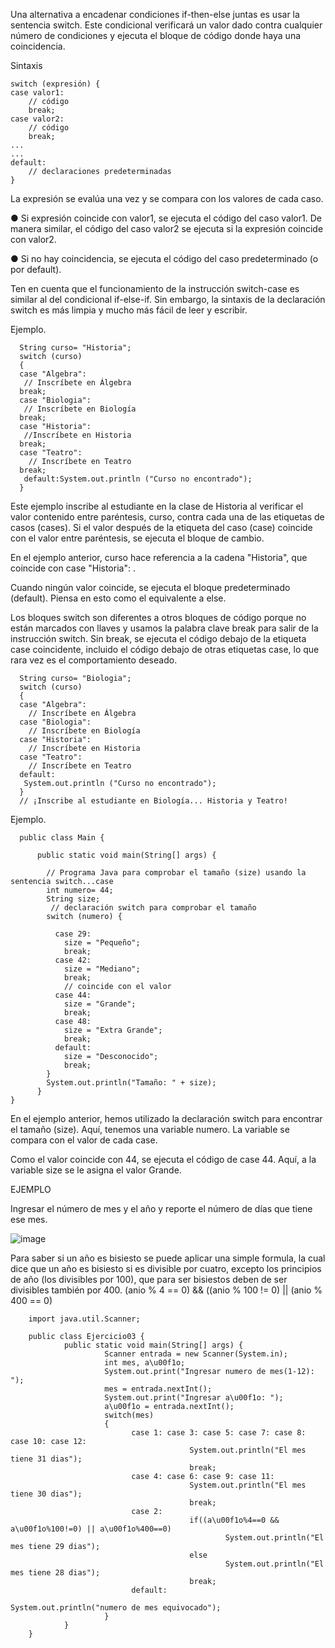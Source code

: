 Una alternativa a encadenar condiciones if-then-else juntas es usar la sentencia switch.
Este condicional verificará un valor dado contra cualquier número de condiciones y
ejecuta el bloque de código donde haya una coincidencia.

Sintaxis

    switch (expresión) {
    case valor1:
        // código
        break;
    case valor2:
        // código
        break;
    ...
    ...
    default:
        // declaraciones predeterminadas
    }

La expresión se evalúa una vez y se compara con los valores de cada caso.

● Si expresión coincide con valor1, se ejecuta el código del caso valor1. De manera
similar, el código del caso valor2 se ejecuta si la expresión coincide con valor2.

● Si no hay coincidencia, se ejecuta el código del caso predeterminado (o por
default).

Ten en cuenta que el funcionamiento de la instrucción switch-case es similar al del
condicional if-else-if. Sin embargo, la sintaxis de la declaración switch es más limpia y
mucho más fácil de leer y escribir.

Ejemplo.

      String curso= "Historia";
      switch (curso)
      {
      case "Algebra":
       // Inscríbete en Álgebra
      break;
      case "Biologia":
       // Inscríbete en Biología
      break;
      case "Historia":
       //Inscríbete en Historia
      break;
      case "Teatro":
        // Inscríbete en Teatro
      break;
       default:System.out.println ("Curso no encontrado");
      }
      
Este ejemplo inscribe al estudiante en la clase de Historia al verificar el valor contenido
entre paréntesis, curso, contra cada una de las etiquetas de casos (cases). Si el valor
después de la etiqueta del caso (case) coincide con el valor entre paréntesis, se ejecuta
el bloque de cambio.

En el ejemplo anterior, curso hace referencia a la cadena "Historia", que coincide con
case "Historia": .

Cuando ningún valor coincide, se ejecuta el bloque predeterminado (default). Piensa en
esto como el equivalente a else.

Los bloques switch son diferentes a otros bloques de código porque no están marcados
con llaves y usamos la palabra clave break para salir de la instrucción switch.
Sin break, se ejecuta el código debajo de la etiqueta case coincidente, incluido el código
debajo de otras etiquetas case, lo que rara vez es el comportamiento deseado.

      String curso= "Biologia";
      switch (curso)
      {
      case "Algebra":
        // Inscríbete en Álgebra
      case "Biologia":
        // Inscríbete en Biología
      case "Historia":
        // Inscríbete en Historia
      case "Teatro":
        // Inscríbete en Teatro
      default:
       System.out.println ("Curso no encontrado");
      }
      // ¡Inscribe al estudiante en Biología... Historia y Teatro!
      
  Ejemplo.
  
      public class Main {

          public static void main(String[] args) {

            // Programa Java para comprobar el tamaño (size) usando la sentencia switch...case
            int numero= 44;
            String size;
             // declaración switch para comprobar el tamaño
            switch (numero) {
            
              case 29:
                size = "Pequeño";
                break;
              case 42:
                size = "Mediano";
                break;
                // coincide con el valor
              case 44:
                size = "Grande";
                break;
              case 48:
                size = "Extra Grande";
                break;
              default:
                size = "Desconocido";
                break;
            }
            System.out.println("Tamaño: " + size);
          }
    }


En el ejemplo anterior, hemos utilizado la declaración switch para encontrar el tamaño
(size). Aquí, tenemos una variable numero. La variable se compara con el valor de cada
case.

Como el valor coincide con 44, se ejecuta el código de case 44.
Aquí, a la variable size se le asigna el valor Grande.

EJEMPLO

Ingresar el número de mes y el año y reporte el número de días que tiene ese mes.

![image](https://user-images.githubusercontent.com/91554777/176981781-54169a67-78ed-4e82-8d32-4a276e1eda03.png)

Para saber si un año es bisiesto se puede aplicar una simple formula, la cual dice que un año es bisiesto si es divisible por cuatro, excepto los principios de año (los divisibles por 100), que para ser bisiestos deben de ser divisibles también por 400.
(anio % 4 == 0) && ((anio % 100 != 0) || (anio % 400 == 0)

        import java.util.Scanner;

        public class Ejercicio03 {
                public static void main(String[] args) {
                         Scanner entrada = new Scanner(System.in);
                         int mes, a\u00f1o;
                         System.out.print("Ingresar numero de mes(1-12): ");
                         mes = entrada.nextInt();
                         System.out.print("Ingresar a\u00f1o: ");
                         a\u00f1o = entrada.nextInt();
                         switch(mes)
                         {
                               case 1: case 3: case 5: case 7: case 8: case 10: case 12:
                                            System.out.println("El mes tiene 31 dias");
                                            break;
                               case 4: case 6: case 9: case 11:
                                            System.out.println("El mes tiene 30 dias");
                                            break;
                               case 2:
                                            if((a\u00f1o%4==0 && a\u00f1o%100!=0) || a\u00f1o%400==0)
                                                    System.out.println("El mes tiene 29 dias");
                                            else
                                                    System.out.println("El mes tiene 28 dias");
                                            break;
                               default:
                                                    System.out.println("numero de mes equivocado");
                         }
                }
        }
